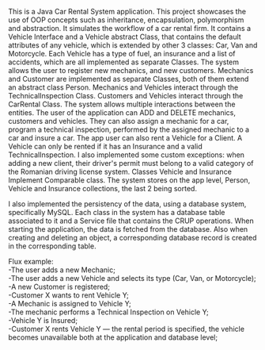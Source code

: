 This is a Java Car Rental System application. This project showcases the use of OOP concepts such as inheritance, encapsulation, polymorphism and abstraction. It simulates the workflow of a car rental firm.
It contains a Vehicle Interface and a Vehicle abstract Class, that contains the default attributes of any vehicle, which is extended by other 3 classes: Car, Van and Motorcycle. Each Vehicle has a type of fuel, an insurance
and a list of accidents, which are all implemented as separate Classes. The system allows the user to register new mechanics, and new customers. Mechanics and Customer are implemented as separate Classes, both of them
extend an abstract class Person. Mechanics and Vehicles interact through the TechnicalInspection Class. Customers and Vehicles interact through the CarRental Class. The system allows multiple interactions between the 
entities. The user of the application can ADD and DELETE mechanics, customers and vehicles. They can also assign a mechanic for a car, program a technical inspection, performed by the assigned mechanic to a car and insure
a car. The app user can also rent a Vehicle for a Client. A Vehicle can only be rented if it has an Insurance and a valid TechnicalInspection. I also implemented some custom exceptions: when adding a new client, their driver's permit
must belong to a valid category of the Romanian driving license system. Classes Vehicle and Insurance Implement Comparable class. The system stores on the app level, Person, Vehicle and Insurance collections, the last 2 being sorted.

I also implemented the persistency  of the data, using a database system, specifically MySQL. Each class in the system has a database table associated to it and a Service file that contains the CRUP operations. When starting
the application, the data is fetched from the database. Also when creating and deleting an object, a corresponding database record is created in the corresponding table.

Flux example:<br>
-The user adds a new Mechanic;<br>
-The user adds a new Vehicle and selects its type (Car, Van, or Motorcycle);<br>
-A new Customer is registered;<br>
-Customer X wants to rent Vehicle Y;<br>
-A Mechanic is assigned to Vehicle Y;<br>
-The mechanic performs a Technical Inspection on Vehicle Y;<br>
-Vehicle Y is Insured;<br>
-Customer X rents Vehicle Y — the rental period is specified, the vehicle becomes unavailable both at the application and database level;
